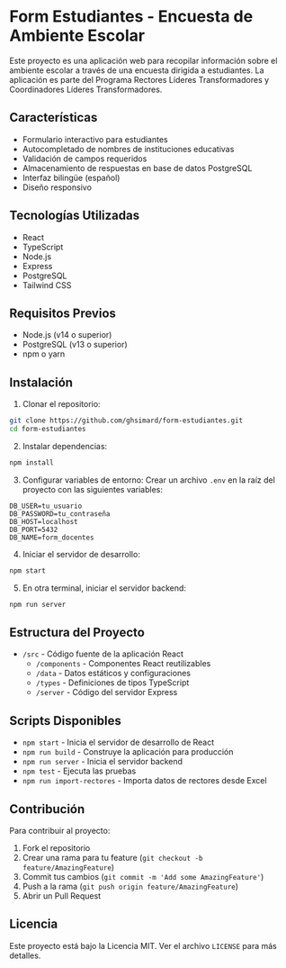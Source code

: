# Form Estudiantes - Encuesta de Ambiente Escolar

Este proyecto es una aplicación web para recopilar información sobre el ambiente escolar a través de una encuesta dirigida a estudiantes. La aplicación es parte del Programa Rectores Líderes Transformadores y Coordinadores Líderes Transformadores.

## Características

- Formulario interactivo para estudiantes
- Autocompletado de nombres de instituciones educativas
- Validación de campos requeridos
- Almacenamiento de respuestas en base de datos PostgreSQL
- Interfaz bilingüe (español)
- Diseño responsivo

## Tecnologías Utilizadas

- React
- TypeScript
- Node.js
- Express
- PostgreSQL
- Tailwind CSS

## Requisitos Previos

- Node.js (v14 o superior)
- PostgreSQL (v13 o superior)
- npm o yarn

## Instalación

1. Clonar el repositorio:
```bash
git clone https://github.com/ghsimard/form-estudiantes.git
cd form-estudiantes
```

2. Instalar dependencias:
```bash
npm install
```

3. Configurar variables de entorno:
Crear un archivo `.env` en la raíz del proyecto con las siguientes variables:
```
DB_USER=tu_usuario
DB_PASSWORD=tu_contraseña
DB_HOST=localhost
DB_PORT=5432
DB_NAME=form_docentes
```

4. Iniciar el servidor de desarrollo:
```bash
npm start
```

5. En otra terminal, iniciar el servidor backend:
```bash
npm run server
```

## Estructura del Proyecto

- `/src` - Código fuente de la aplicación React
  - `/components` - Componentes React reutilizables
  - `/data` - Datos estáticos y configuraciones
  - `/types` - Definiciones de tipos TypeScript
  - `/server` - Código del servidor Express

## Scripts Disponibles

- `npm start` - Inicia el servidor de desarrollo de React
- `npm run build` - Construye la aplicación para producción
- `npm run server` - Inicia el servidor backend
- `npm test` - Ejecuta las pruebas
- `npm run import-rectores` - Importa datos de rectores desde Excel

## Contribución

Para contribuir al proyecto:

1. Fork el repositorio
2. Crear una rama para tu feature (`git checkout -b feature/AmazingFeature`)
3. Commit tus cambios (`git commit -m 'Add some AmazingFeature'`)
4. Push a la rama (`git push origin feature/AmazingFeature`)
5. Abrir un Pull Request

## Licencia

Este proyecto está bajo la Licencia MIT. Ver el archivo `LICENSE` para más detalles.
